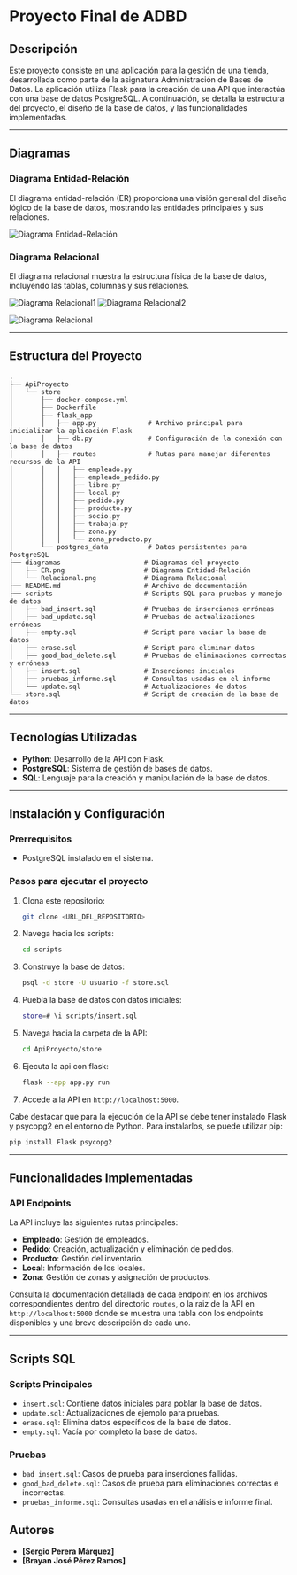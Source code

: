 # Proyecto Final de ADBD

## Descripción
Este proyecto consiste en una aplicación para la gestión de una tienda, desarrollada como parte de la asignatura Administración de Bases de Datos. La aplicación utiliza Flask para la creación de una API que interactúa con una base de datos PostgreSQL. A continuación, se detalla la estructura del proyecto, el diseño de la base de datos, y las funcionalidades implementadas.

---

## Diagramas

### Diagrama Entidad-Relación
El diagrama entidad-relación (ER) proporciona una visión general del diseño lógico de la base de datos, mostrando las entidades principales y sus relaciones.

![Diagrama Entidad-Relación](./diagramas/ER.png)

### Diagrama Relacional
El diagrama relacional muestra la estructura física de la base de datos, incluyendo las tablas, columnas y sus relaciones.

![Diagrama Relacional1](./diagramas/Relacional1.png)
![Diagrama Relacional2](./diagramas/Relacional2.png)

![Diagrama Relacional](./diagramas/RelacionalTablas.png)

---

## Estructura del Proyecto

```plaintext
.
├── ApiProyecto
│   └── store
│       ├── docker-compose.yml
│       ├── Dockerfile
│       ├── flask_app
│       │   ├── app.py             # Archivo principal para inicializar la aplicación Flask
│       │   ├── db.py              # Configuración de la conexión con la base de datos
│       │   ├── routes             # Rutas para manejar diferentes recursos de la API
│       │   │   ├── empleado.py
│       │   │   ├── empleado_pedido.py
│       │   │   ├── libre.py
│       │   │   ├── local.py
│       │   │   ├── pedido.py
│       │   │   ├── producto.py
│       │   │   ├── socio.py
│       │   │   ├── trabaja.py
│       │   │   ├── zona.py
│       │   │   └── zona_producto.py
│       └── postgres_data          # Datos persistentes para PostgreSQL
├── diagramas                     # Diagramas del proyecto
│   ├── ER.png                    # Diagrama Entidad-Relación
│   └── Relacional.png            # Diagrama Relacional
├── README.md                     # Archivo de documentación
├── scripts                       # Scripts SQL para pruebas y manejo de datos
│   ├── bad_insert.sql            # Pruebas de inserciones erróneas
│   ├── bad_update.sql            # Pruebas de actualizaciones erróneas
│   ├── empty.sql                 # Script para vaciar la base de datos
│   ├── erase.sql                 # Script para eliminar datos
│   ├── good_bad_delete.sql       # Pruebas de eliminaciones correctas y erróneas
│   ├── insert.sql                # Inserciones iniciales
│   ├── pruebas_informe.sql       # Consultas usadas en el informe
│   └── update.sql                # Actualizaciones de datos
└── store.sql                     # Script de creación de la base de datos
```

---

## Tecnologías Utilizadas

- **Python**: Desarrollo de la API con Flask.
- **PostgreSQL**: Sistema de gestión de bases de datos.
- **SQL**: Lenguaje para la creación y manipulación de la base de datos.

---

## Instalación y Configuración

### Prerrequisitos
- PostgreSQL instalado en el sistema.

### Pasos para ejecutar el proyecto
1. Clona este repositorio:
   ```bash
   git clone <URL_DEL_REPOSITORIO>
   ```
2. Navega hacia los scripts:
   ```bash
   cd scripts
   ```
3. Construye la base de datos:
   ```bash
   psql -d store -U usuario -f store.sql
   ```
4. Puebla la base de datos con datos iniciales:
   ```bash
   store=# \i scripts/insert.sql
   ```
5. Navega hacia la carpeta de la API:
   ```bash
   cd ApiProyecto/store
   ```
6. Ejecuta la api con flask:
   ```bash
   flask --app app.py run
   ```
7. Accede a la API en `http://localhost:5000`.

Cabe destacar que para la ejecución de la API se debe tener instalado Flask y psycopg2 en el entorno de Python. Para instalarlos, se puede utilizar pip:
```bash
pip install Flask psycopg2
```

---

## Funcionalidades Implementadas

### API Endpoints
La API incluye las siguientes rutas principales:
- **Empleado**: Gestión de empleados.
- **Pedido**: Creación, actualización y eliminación de pedidos.
- **Producto**: Gestión del inventario.
- **Local**: Información de los locales.
- **Zona**: Gestión de zonas y asignación de productos.

Consulta la documentación detallada de cada endpoint en los archivos correspondientes dentro del directorio `routes`, o la raiz de la API en `http://localhost:5000` donde se muestra una tabla con los endpoints disponibles y una breve descripción de cada uno.

---

## Scripts SQL

### Scripts Principales
- `insert.sql`: Contiene datos iniciales para poblar la base de datos.
- `update.sql`: Actualizaciones de ejemplo para pruebas.
- `erase.sql`: Elimina datos específicos de la base de datos.
- `empty.sql`: Vacía por completo la base de datos.

### Pruebas
- `bad_insert.sql`: Casos de prueba para inserciones fallidas.
- `good_bad_delete.sql`: Casos de prueba para eliminaciones correctas e incorrectas.
- `pruebas_informe.sql`: Consultas usadas en el análisis e informe final.


## Autores
- **[Sergio Perera Márquez]**
- **[Brayan José Pérez Ramos]**

